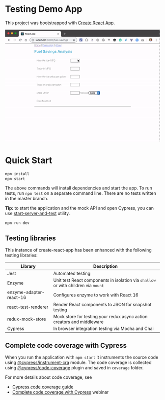 # Testing Demo App

This project was bootstrapped with [Create React App](https://github.com/facebookincubator/create-react-app).

![Fuel savings](images/fuel-savings.gif)

# Quick Start

```
npm install
npm start
```

The above commands will install dependencies and start the app. To run tests, run `npm test` on a separate command line. There are no tests written in the master branch.

**Tip:** to start the application and the mock API and open Cypress, you can use [start-server-and-test](https://github.com/bahmutov/start-server-and-test) utility.

```shell
npm run dev
```

## Testing libraries

This instance of create-react-app has been enhanced with the following testing libraries:

| Library                 | Description                                                                        |
| ----------------------- | ---------------------------------------------------------------------------------- |
| Jest                    | Automated testing                                                                  |
| Enzyme                  | Unit test React components in isolation via `shallow` or with children via `mount` |
| enzyme-adapter-react-16 | Configures enzyme to work with React 16                                            |
| react-test-renderer     | Render React components to JSON for snapshot testing                               |
| redux-mock-store | Mock store for testing your redux async action creators and middleware |
| Cypress                 | In browser integration testing via Mocha and Chai                                  |

## Complete code coverage with Cypress

When you run the application with `npm start` it instruments the source code using [@cypress/instrument-cra](https://github.com/cypress-io/instrument-cra) module. The code coverage is collected using [@cypress/code-coverage](https://github.com/cypress-io/code-coverage) plugin and saved in `coverage` folder.

For more details about code coverage, see
- [Cypress code coverage guide](https://on.cypress.io/code-coverage)
- [Complete code coverage with Cypress](https://www.cypress.io/blog/2019/08/08/webcast-recording-complete-code-coverage-with-cypress/) webinar
